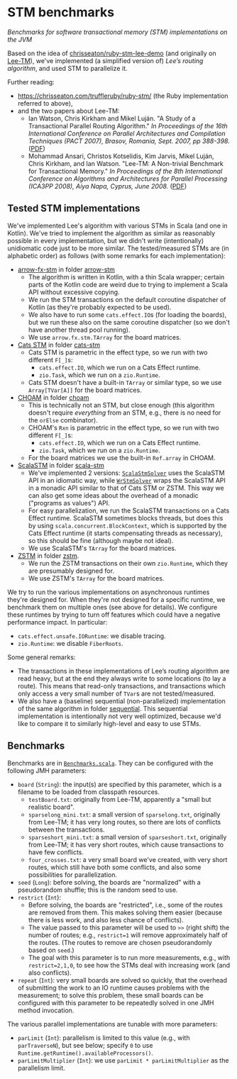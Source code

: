 <!--

   © 2023-2025 Nokia
   Licensed under the Apache License 2.0
   SPDX-License-Identifier: Apache-2.0

-->

# STM benchmarks

*Benchmarks for software transactional memory (STM) implementations on the JVM*

Based on the idea of [chrisseaton/ruby-stm-lee-demo](https://github.com/chrisseaton/ruby-stm-lee-demo)
(and originally on [Lee-TM](https://apt.cs.manchester.ac.uk/projects/TM/LeeBenchmark/)),
we've implemented (a simplified version of) *Lee’s routing algorithm*, and used STM to parallelize it.

Further reading:

- https://chrisseaton.com/truffleruby/ruby-stm/ (the Ruby implementation referred to above),
- and the two papers about Lee-TM:
  - Ian Watson, Chris Kirkham and Mikel Luján.
    "A Study of a Transactional Parallel Routing Algorithm."
    _In Proceedings of the 16th International Conference on Parallel Architectures and Compilation Techniques (PACT 2007),
    Brasov, Romania, Sept. 2007, pp 388-398._
    ([PDF](https://apt.cs.manchester.ac.uk/apt/projects/TM/LeeRouting/lee-TM-pact2007.pdf))
  - Mohammad Ansari, Christos Kotselidis, Kim Jarvis, Mikel Luján, Chris Kirkham, and Ian Watson.
    "Lee-TM: A Non-trivial Benchmark for Transactional Memory."
    _In Proceedings of the 8th International Conference on Algorithms and Architectures for Parallel Processing (ICA3PP 2008),
    Aiya Napa, Cyprus, June 2008._
    ([PDF](https://apt.cs.manchester.ac.uk/apt/people/ansarim/papers/pdfs/ica3pp08-ansari.pdf))

## Tested STM implementations

We've implemented Lee's algorithm with various STMs in Scala (and one in Kotlin). We've tried to
implement the algorithm as similar as reasonably possible in every implementation, but we didn't
write (intentionally) unidiomatic code just to be more similar. The tested/measured STMs are (in
alphabetic order) as follows (with some remarks for each implementation):

- [arrow-fx-stm](https://arrow-kt.io/learn/coroutines/stm) in folder [arrow-stm](/arrow-stm)
  - The algorithm is written in Kotlin, with a thin Scala wrapper; certain parts of the Kotlin
    code are weird due to trying to implement a Scala API without excessive copying.
  - We run the STM transactions on the default coroutine dispatcher of Kotlin (as they're
    probably expected to be used).
  - We also have to run some `cats.effect.IO`s (for loading the boards), but we run these
    also on the same coroutine dispatcher (so we don't have another thread pool running).
  - We use `arrow.fx.stm.TArray` for the board matrices.
- [Cats STM](https://github.com/TimWSpence/cats-stm) in folder [cats-stm](/cats-stm)
  - Cats STM is parametric in the effect type, so we run with two different `F[_]`s:
    - `cats.effect.IO`, which we run on a Cats Effect runtime.
    - `zio.Task`, which we run on a `zio.Runtime`.
  - Cats STM doesn't have a built-in `TArray` or similar type, so we use `Array[TVar[A]]` for the
    board matrices.
- [CHOAM](https://github.com/durban/choam) in folder [choam](/choam)
  - This is technically not an STM, but close enough (this algorithm doesn't require
    _everything_ from an STM, e.g., there is no need for the `orElse` combinator).
  - CHOAM's `Rxn` is parametric in the effect type, so we run with two different `F[_]`s:
    - `cats.effect.IO`, which we run on a Cats Effect runtime.
    - `zio.Task`, which we run on a `zio.Runtime`.
  - For the board matrices we use the built-in `Ref.array` in CHOAM.
- [ScalaSTM](https://github.com/scala-stm/scala-stm) in folder [scala-stm](/scala-stm)
  - We've implemented 2 versions:
    [`ScalaStmSolver`](scala-stm/src/main/scala/com/nokia/stmbenchmark/scalastm/ScalaStmSolver.scala)
    uses the ScalaSTM API in an idiomatic way, while
    [`WrStmSolver`](scala-stm/src/main/scala/com/nokia/stmbenchmark/scalastm/WrStmSolver.scala)
    wraps the ScalaSTM API in a monadic API similar to that of Cats STM or ZSTM. This way
    we can also get some ideas about the overhead of a monadic ("programs as values") API.
  - For easy parallelization, we run the ScalaSTM transactions on a Cats Effect runtime.
    ScalaSTM sometimes blocks threads, but does this by using `scala.concurrent.BlockContext`,
    which is supported by the Cats Effect runtime (it starts compensating threads as necessary),
    so this should be fine (although maybe not ideal).
  - We use ScalaSTM's `TArray` for the board matrices.
- [ZSTM](https://github.com/zio/zio/tree/series/2.x/core/shared/src/main/scala/zio/stm) in folder [zstm](/zstm).
  - We run the ZSTM transactions on their own `zio.Runtime`, which they are presumably designed for.
  - We use ZSTM's `TArray` for the board matrices.

We try to run the various implementations on asynchronous runtimes they're designed for. When they're
not designed for a specific runtime, we benchmark them on multiple ones (see above for details).
We configure these runtimes by trying to turn off features which could have a negative performance impact.
In particular:

- `cats.effect.unsafe.IORuntime`: we disable tracing.
- `zio.Runtime`: we disable `FiberRoots`.

Some general remarks:

- The transactions in these implementations of Lee’s routing algorithm are read heavy,
  but at the end they always write to some locations (to lay a route). This means that
  read-only transactions, and transactions which only access a very small number of
  `TVar`s are not tested/measured.
- We also have a (baseline) sequential (non-parallelized) implementation of the same algorithm in folder
  [sequential](/sequential). This sequential implementation is intentionally not very well optimized,
  because we'd like to compare it to similarly high-level and easy to use STMs.

## Benchmarks

Benchmarks are in [`Benchmarks.scala`](benchmarks/src/main/scala/com/nokia/stmbenchmark/benchmarks/Benchmarks.scala).
They can be configured with the following JMH parameters:

- `board` (`String`): the input(s) are specified by this parameter, which is a filename to be loaded from classpath resources.
  - `testBoard.txt`: originally from Lee-TM, apparently a "small but realistic board".
  - `sparselong_mini.txt`: a small version of `sparselong.txt`, originally from Lee-TM;
    it has very long routes, so there are lots of conflicts between the transactions.
  - `sparseshort_mini.txt`: a small version of `sparseshort.txt`, originally from Lee-TM;
    it has very short routes, which cause transactions to have few conflicts.
  - `four_crosses.txt`: a very small board we've created, with very short routes, which still
    have both some conflicts, and also some possibilities for parallelization.
- `seed` (`Long`): before solving, the boards are "normalized" with a pseudorandom shuffle; this is the random seed to use.
- `restrict` (`Int`):
  - Before solving, the boards are "restricted", i.e., some of the routes are removed from them.
    This makes solving them easier (because there is less work, and also less chance of conflicts).
  - The value passed to this parameter will be used to `>>` (right shift) the number of routes;
    e.g., `restrict=1` will remove approximately half of the routes. (The routes to remove are
    chosen pseudorandomly based on `seed`.)
  - The goal with this parameter is to run more measurements, e.g., with `restrict=2,1,0`, to see
    how the STMs deal with increasing work (and also conflicts).
- `repeat` (`Int`): very small boards are solved so quickly, that the overhead of submitting
    the work to an IO runtime causes problems with the measurement; to solve this problem, these
    small boards can be configured with this parameter to be repeatedly solved in one JMH method
    invocation.

The various parallel implementations are tunable with more parameters:

- `parLimit` (`Int`): parallelism is limited to this value (e.g., with `parTraverseN`), but see below; specify `0` to use
  `Runtime.getRuntime().availableProcessors()`.
- `parLimitMultiplier` (`Int`): we use `parLimit * parLimitMultiplier` as the parallelism limit.
